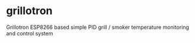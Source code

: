 # grillotron
Grillotron ESP8266 based simple PID grill / smoker temperature monitoring and control system

